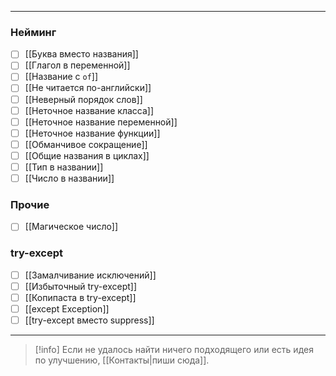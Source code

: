 ***
### Нейминг

- [ ] [[Буква вместо названия]]
- [ ] [[Глагол в переменной]]
- [ ] [[Название с `of`]]
- [ ] [[Не читается по-английски]]
- [ ] [[Неверный порядок слов]]
- [ ] [[Неточное название класса]]
- [ ] [[Неточное название переменной]]
- [ ] [[Неточное название функции]]
- [ ] [[Обманчивое сокращение]]
- [ ] [[Общие названия в циклах]]
- [ ] [[Тип в названии]]
- [ ] [[Число в названии]]

### Прочие

- [ ] [[Магическое число]]

### try-except

- [ ] [[Замалчивание исключений]]
- [ ] [[Избыточный try-except]]
- [ ] [[Копипаста в try-except]]
- [ ] [[except Exception]]
- [ ] [[try-except вместо suppress]]

***

> [!info]
> Если не удалось найти ничего подходящего или есть идея по улучшению, [[Контакты|пиши сюда]].
